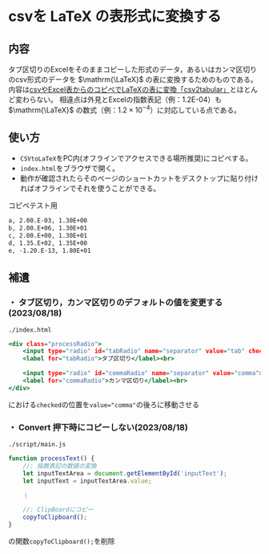# csvを LaTeX の表形式に変換する

## 内容
タブ区切りのExcelをそのままコピーした形式のデータ，あるいはカンマ区切りのcsv形式のデータを $\mathrm{\LaTeX}$ の表に変換するためのものである。  
内容は<a href="https://rra.yahansugi.com/scriptapplet/csv2tabular/">csvやExcel表からのコピペでLaTeXの表に変換「csv2tabular」</a>とほとんど変わらない。
相違点は外見とExcelの指数表記（例：1.2E-04）も $\mathrm{\LaTeX}$ の数式（例：$1.2\times 10^{-4}$）に対応している点である。

## 使い方
- `CSVtoLaTeX`をPC内(オフラインでアクセスできる場所推奨)にコピペする。
- `index.html`をブラウザで開く。
- 動作が確認されたらそのページのショートカットをデスクトップに貼り付ければオフラインでそれを使うことができる。

コピペテスト用

```vb
a, 2.00.E-03, 1.30E+00
b, 2.00.E+06, 1.30E+01
c, 2.00.E+00, 1.30E+01
d, 1.35.E+02, 1.35E+00
e, -1.20.E-13, 1.80E+01
```

## 補遺
### ・ タブ区切り，カンマ区切りのデフォルトの値を変更する(2023/08/18)
`./index.html`
```html:./index.html
<div class="processRadio">
    <input type="radio" id="tabRadio" name="separator" value="tab" checked>
    <label for="tabRadio">タブ区切り</label><br>

    <input type="radio" id="commaRadio" name="separator" value="comma">
    <label for="commaRadio">カンマ区切り</label><br>
</div>
```
における`checked`の位置を`value="comma"`の後ろに移動させる


### ・ Convert 押下時にコピーしない(2023/08/18)
`./script/main.js`
```Javascript:./script/main.js
function processText() {
    //: 指数表記の数値の変換
    let inputTextArea = document.getElementById('inputText');
    let inputText = inputTextArea.value;

    ︙

    //: ClipBoardにコピー
    copyToClipboard();
}
```
の関数`copyToClipboard();`を削除
